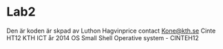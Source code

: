 Lab2
====
Den är koden är skpad av Luthon Hagvinprice
contact Kone@kth.se
Cinte HT12 KTH ICT år 2014 OS 
Small Shell Operative system - CINTEH12
